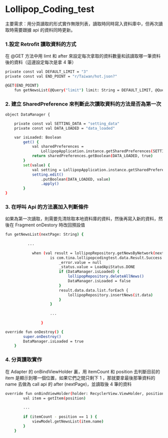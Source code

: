 # Lollipop_Coding_test
主要需求︰用分頁讀取的形式實作無限列表，讀取時同時寫入資料庫中，但再次讀取時需要跟據 api 的資料同時更新。

### 1.設定 Retrofit 讀取資料的方式
在 @GET 方法中用 limt 和 after 來設定每次拿取的資料數量和該讀取哪一筆資料後的資料（這邊設定每次是拿 4 筆）

```sh
private const val DEFAULT_LIMIT = "3"
private const val END_POINT = "r/Taiwan/hot.json?"

@GET(END_POINT)
    fun getNewsList(@Query("limit") limit: String = DEFAULT_LIMIT, @Query("after") after: String? = null): Deferred<NewsListResult>
```

### 2. 建立 SharedPreference 來判斷此次讀取資料的方法是否為第一次
```sh
object DataManager {

    private const val SETTING_DATA = "setting_data"
    private const val DATA_LOADED = "data_loaded"

    var isLoaded: Boolean
        get() {
            val sharedPreferences =
                LollipopApplication.instance.getSharedPreferences(SETTING_DATA, Context.MODE_PRIVATE)
            return sharedPreferences.getBoolean(DATA_LOADED, true)
        }
        set(value) {
            val setting = LollipopApplication.instance.getSharedPreferences(SETTING_DATA, 0)
            setting.edit()
                .putBoolean(DATA_LOADED, value)
                .apply()
        }
}
```
### 3. 在呼叫 Api 的方法裏加入判斷條件
如果為第一次讀取，則需要先清除取本地資料庫的資料，然後再寫入新的資料，然後在 Fragment onDestory 時改回預設值
```sh
fun getNewsList(nextPage: String) {
        
          ...
          
            when (val result = lollipopRepository.getNewsByNetwork(nextPage)) {
                    is com.tina.lollipopcodingtest.data.Result.Success -> {
                        _error.value = null
                        _status.value = LoadApiStatus.DONE
                        if (DataManager.isLoaded) {
                            lollipopRepository.deleteAllNews()
                            DataManager.isLoaded = false
                        }
                        result.data.data.list.forEach {
                            lollipopRepository.insertNews(it.data)
                        }
                    }
                    
                    ...
                    
                }
```

```sh
override fun onDestroy() {
        super.onDestroy()
        DataManager.isLoaded = true
    }
```

### 4. 分頁讀取實作
在 Adapter 的 onBindViewHolder 裏，用 itemCount 和 position 去判斷目前的 item 是顯示到哪一個位置，如果它們之間只剩下 1 ，那就要拿最後那筆資料的 name 去做為 call api 的 after (nextPage)，並讀取後 4 筆的資料
```sh
override fun onBindViewHolder(holder: RecyclerView.ViewHolder, position: Int) {
        val item = getItem(position)
        
        ...
        
        if (itemCount - position == 1 ) {
            viewModel.getNewsList(item.name)
        }
    }
```
